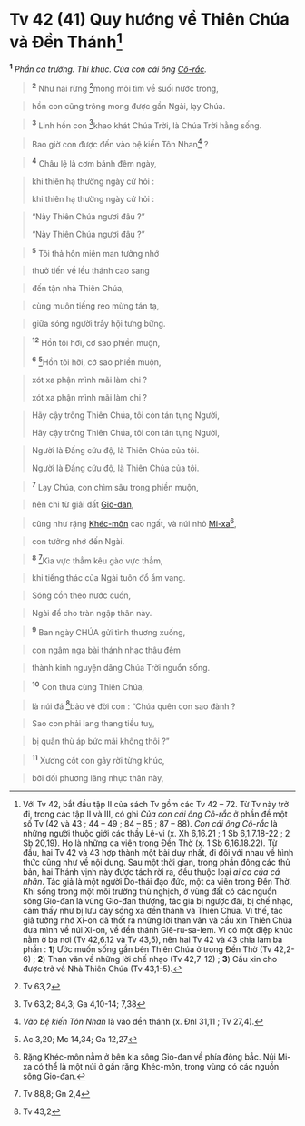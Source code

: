 # Tv 42 (41) Quy hướng về Thiên Chúa và Đền Thánh[^1]
<sup><b>1</b></sup> *Phần ca trưởng. Thi khúc. Của con cái ông [Cô-rắc]().*


> <sup><b>2</b></sup> Như nai rừng [^1*]mong mỏi tìm về suối nước trong,
>


> hồn con cũng trông mong được gần Ngài, lạy Chúa.
>


> <sup><b>3</b></sup> Linh hồn con [^2*]khao khát Chúa Trời, là Chúa Trời hằng sống.
>


> Bao giờ con được đến vào bệ kiến Tôn Nhan[^2] ?
>


> <sup><b>4</b></sup> Châu lệ là cơm bánh đêm ngày,
>


> khi thiên hạ thường ngày cứ hỏi :
> 
> khi thiên hạ thường ngày cứ hỏi :
>


> “Này Thiên Chúa ngươi đâu ?”
> 
> “Này Thiên Chúa ngươi đâu ?”
>


> <sup><b>5</b></sup> Tôi thả hồn miên man tưởng nhớ
>


> thuở tiến về lều thánh cao sang
>


> đến tận nhà Thiên Chúa,
>


> cùng muôn tiếng reo mừng tán tạ,
>


> giữa sóng người trẩy hội tưng bừng.
>


> <sup><b>12</b></sup> Hồn tôi hỡi, cớ sao phiền muộn,
> 
> <sup><b>6</b></sup> [^3*]Hồn tôi hỡi, cớ sao phiền muộn,
>


> xót xa phận mình mãi làm chi ?
> 
> xót xa phận mình mãi làm chi ?
>


> Hãy cậy trông Thiên Chúa, tôi còn tán tụng Người,
> 
> Hãy cậy trông Thiên Chúa, tôi còn tán tụng Người,
>


> Người là Đấng cứu độ, là Thiên Chúa của tôi.
> 
> Người là Đấng cứu độ, là Thiên Chúa của tôi.
>


> <sup><b>7</b></sup> Lạy Chúa, con chìm sâu trong phiền muộn,
>


> nên chi từ giải đất [Gio-đan](),
>


> cũng như rặng [Khéc-môn]() cao ngất, và núi nhỏ [Mi-xa]()[^3],
>


> con tưởng nhớ đến Ngài.
>


> <sup><b>8</b></sup> [^4*]Kìa vực thẳm kêu gào vực thẳm,
>


> khi tiếng thác của Ngài tuôn đổ ầm vang.
>


> Sóng cồn theo nước cuốn,
>


> Ngài để cho tràn ngập thân này.
>


> <sup><b>9</b></sup> Ban ngày CHÚA gửi tình thương xuống,
>


> con ngâm nga bài thánh nhạc thâu đêm
>


> thành kinh nguyện dâng Chúa Trời nguồn sống.
>


> <sup><b>10</b></sup> Con thưa cùng Thiên Chúa,
>


> là núi đá [^5*]bảo vệ đời con : “Chúa quên con sao đành ?
>


> Sao con phải lang thang tiều tuỵ,
>


> bị quân thù áp bức mãi không thôi ?”
>


> <sup><b>11</b></sup> Xương cốt con gãy rời từng khúc,
>


> bởi đối phương lăng nhục thân này,
>

[^1]: Với Tv 42, bắt đầu tập II của sách Tv gồm các Tv 42 – 72. Từ Tv này trở đi, trong các tập II và III, có ghi *Của con cái ông Cô-rắc* ở phần đề một số Tv (42 và 43 ; 44 – 49 ; 84 – 85 ; 87 – 88). *Con cái ông Cô-rắc* là những người thuộc giới các thầy Lê-vi (x. Xh 6,16.21 ; 1 Sb 6,1.7.18-22 ; 2 Sb 20,19). Họ là những ca viên trong Đền Thờ (x. 1 Sb 6,16.18.22). Từ đầu, hai Tv 42 và 43 hợp thành một bài duy nhất, đi đôi với nhau về hình thức cũng như về nội dung. Sau một thời gian, trong phần đông các thủ bản, hai Thánh vịnh này được tách rời ra, đều thuộc loại *ai ca của cá nhân*. Tác giả là một người Do-thái đạo đức, một ca viên trong Đền Thờ. Khi sống trong một môi trường thù nghịch, ở vùng đất có các nguồn sông Gio-đan là vùng Gio-đan thượng, tác giả bị ngược đãi, bị chế nhạo, cảm thấy như bị lưu đày sống xa đền thánh và Thiên Chúa. Vì thế, tác giả tưởng nhớ Xi-on đã thốt ra những lời than vãn và cầu xin Thiên Chúa đưa mình về núi Xi-on, về đền thánh Giê-ru-sa-lem. Vì có một điệp khúc nằm ở ba nơi (Tv 42,6.12 và Tv 43,5), nên hai Tv 42 và 43 chia làm ba phần : **1**) Ước muốn sống gần bên Thiên Chúa ở trong Đền Thờ (Tv 42,2-6) ; **2**) Than vãn về những lời chế nhạo (Tv 42,7-12) ; **3**) Cầu xin cho được trở về Nhà Thiên Chúa (Tv 43,1-5).
[^2]: *Vào bệ kiến Tôn Nhan* là vào đền thánh (x. Đnl 31,11 ; Tv 27,4).
[^3]: Rặng Khéc-môn nằm ở bên kia sông Gio-đan về phía đông bắc. Núi Mi-xa có thể là một núi ở gần rặng Khéc-môn, trong vùng có các nguồn sông Gio-đan.
[^1*]: Tv 63,2
[^2*]: Tv 63,2; 84,3; Ga 4,10-14; 7,38
[^3*]: Ac 3,20; Mc 14,34; Ga 12,27
[^4*]: Tv 88,8; Gn 2,4
[^5*]: Tv 43,2